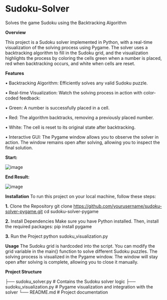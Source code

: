 # Sudoku-Solver
Solves the game Sudoku using the Backtracking Algorithm



**Overview**

This project is a Sudoku solver implemented in Python, with a real-time visualization of the solving process using Pygame. The solver uses a backtracking algorithm to fill in the Sudoku grid, and the visualization highlights the process by coloring the cells green when a number is placed, red when backtracking occurs, and white when cells are reset.

**Features**

&#8226; Backtracking Algorithm: Efficiently solves any valid Sudoku puzzle.

&#8226; Real-time Visualization: Watch the solving process in action with color-coded feedback:

&#8226; Green: A number is successfully placed in a cell.

&#8226; Red: The algorithm backtracks, removing a previously placed number.

&#8226; White: The cell is reset to its original state after backtracking.

&#8226; Interactive GUI: The Pygame window allows you to observe the solver in action. The window remains open after solving, allowing you to inspect the final solution.


**Start:**


![image](https://github.com/user-attachments/assets/ded435aa-9dd3-47a8-9414-8c9452cdf999)

**End Result:**


![image](https://github.com/user-attachments/assets/106d5360-8d51-484b-862f-27b4da64bf50)


**Installation**
To run this project on your local machine, follow these steps:

**1.** Clone the Repository
git clone https://github.com/yourusername/sudoku-solver-pygame.git
cd sudoku-solver-pygame

**2.** Install Dependencies
Make sure you have Python installed. Then, install the required packages:
pip install pygame

**3.** Run the Project
python sudoku_visualization.py

**Usage**
The Sudoku grid is hardcoded into the script. You can modify the grid variable in the main() function to solve different Sudoku puzzles.
The solving process is visualized in the Pygame window. The window will stay open after solving is complete, allowing you to close it manually.

**Project Structure**

├── sudoku_solver.py           # Contains the Sudoku solver logic
├── sudoku_visualization.py    # Pygame visualization and integration with the solver
└── README.md                  # Project documentation











